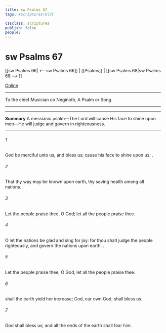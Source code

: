 ```yaml
---
title: sw Psalms 67
tags: #Scriptures\OldT

cssclass: scriptures
publish: false
people:
---
```


# sw Psalms 67
[[sw Psalms 66| <-- sw Psalms 66]] | [[Psalms]] | [[sw Psalms 68|sw Psalms 68 --> ]]

[Online](https://churchofjesuschrist.org/study/scriptures/ot/ps/67?lang=eng)

---
To the chief Musician on Neginoth, A Psalm or Song.

---

---
__Summary__
A messianic psalm—The Lord will cause His face to shine upon men—He will judge and govern in righteousness.

---
###### 1 
God be merciful unto us, and bless us;  cause his face to shine upon us; .

###### 2 
That thy way may be known upon earth, thy saving health among all nations.

###### 3 
Let the people praise thee, O God; let all the people praise thee.

###### 4 
O let the nations be glad and sing for joy: for thou shalt judge the people righteously, and govern the nations upon earth. .

###### 5 
Let the people praise thee, O God; let all the people praise thee.

###### 6 
 shall the earth yield her increase;  God,  our own God, shall bless us.

###### 7 
God shall bless us; and all the ends of the earth shall fear him.

